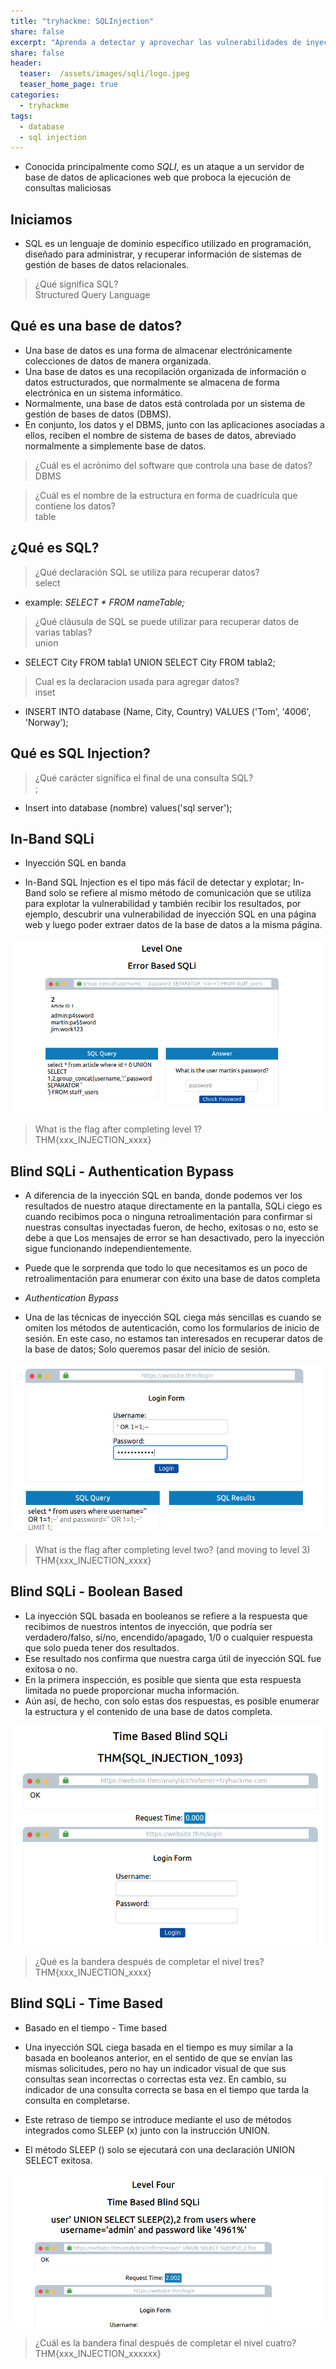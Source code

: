 ```yaml
---
title: "tryhackme: SQLInjection"
share: false
excerpt: "Aprenda a detectar y aprovechar las vulnerabilidades de inyección SQL "
share: false
header:
  teaser:  /assets/images/sqli/logo.jpeg
  teaser_home_page: true
categories:
  - tryhackme
tags:
  - database
  - sql injection
---
```


- Conocida principalmente como *SQLI*, es un ataque a un servidor de base de datos de aplicaciones web que proboca la ejecución
de consultas maliciosas

## Iniciamos

- SQL es un lenguaje de dominio específico utilizado en programación, diseñado para administrar, y recuperar información de 
sistemas de gestión de bases de datos relacionales.

> ¿Qué significa SQL?  
> Structured Query Language

## Qué es una base de datos? 

- Una base de datos es una forma de almacenar electrónicamente colecciones de datos de manera organizada.
- Una base de datos es una recopilación organizada de información o datos estructurados, que normalmente 
se almacena de forma electrónica en un sistema informático. 
- Normalmente, una base de datos está controlada por un sistema de gestión de bases de datos (DBMS). 
- En conjunto, los datos y el DBMS, junto con las aplicaciones asociadas a ellos, reciben el nombre de 
sistema de bases de datos, abreviado normalmente a simplemente base de datos. 

> ¿Cuál es el acrónimo del software que controla una base de datos?  
> DBMS

> ¿Cuál es el nombre de la estructura en forma de cuadrícula que contiene los datos?   
> table

##  ¿Qué es SQL? 

> ¿Qué declaración SQL se utiliza para recuperar datos?  
> select

- example: _SELECT * FROM nameTable;_

> ¿Qué cláusula de SQL se puede utilizar para recuperar datos de varias tablas?  
> union

- SELECT City FROM tabla1 UNION SELECT City FROM tabla2;

> Cual es la declaracion usada para agregar datos?  
> inset

- INSERT INTO database (Name, City, Country) VALUES ('Tom', '4006', 'Norway'); 

## Qué es SQL Injection? 

> ¿Qué carácter significa el final de una consulta SQL?  
> ;

- Insert into database (nombre) values('sql server');

## In-Band SQLi 

- Inyección SQL en banda

- In-Band SQL Injection es el tipo más fácil de detectar y explotar; In-Band solo se refiere al mismo método de comunicación que se utiliza para explotar la vulnerabilidad y también recibir los resultados, por ejemplo, descubrir una vulnerabilidad de inyección SQL en una página web y luego poder extraer datos de la base de datos a la misma página. 

![sqli band](/assets/images/sqli/one.png)

> What is the flag after completing level 1?  
> THM{xxx_INJECTION_xxxx}

## Blind SQLi - Authentication Bypass 

- A diferencia de la inyección SQL en banda, donde podemos ver los resultados de nuestro ataque directamente en la pantalla, SQLi ciego es cuando recibimos poca o ninguna retroalimentación para confirmar si nuestras consultas inyectadas fueron, de hecho, exitosas o no, esto se debe a que Los mensajes de error se han desactivado, pero la inyección sigue funcionando independientemente.
- Puede que le sorprenda que todo lo que necesitamos es un poco de retroalimentación para enumerar con éxito una base de datos completa

- *Authentication Bypass*

- Una de las técnicas de inyección SQL ciega más sencillas es cuando se omiten los métodos de autenticación, como los formularios de inicio de sesión. En este caso, no estamos tan interesados en recuperar datos de la base de datos; Solo queremos pasar del inicio de sesión. 

![sqli bypass](/assets/images/sqli/two.png)

> What is the flag after completing level two? (and moving to level 3)  
> THM{xxx_INJECTION_xxxx}

## Blind SQLi - Boolean Based 

- La inyección SQL basada en booleanos se refiere a la respuesta que recibimos de nuestros intentos de inyección, que podría ser verdadero/falso, sí/no, encendido/apagado, 1/0 o cualquier respuesta que solo pueda tener dos resultados. 
- Ese resultado nos confirma que nuestra carga útil de inyección SQL fue exitosa o no. 
- En la primera inspección, es posible que sienta que esta respuesta limitada no puede proporcionar mucha información. 
- Aún así, de hecho, con solo estas dos respuestas, es posible enumerar la estructura y el contenido de una base de datos completa. 

![tres](/assets/images/sqli/tree.png)

> ¿Qué es la bandera después de completar el nivel tres?   
> THM{xxx_INJECTION_xxxx}

## Blind SQLi - Time Based 

- Basado en el tiempo - Time based

- Una inyección SQL ciega basada en el tiempo es muy similar a la basada en booleanos anterior, en el sentido de que se envían las mismas solicitudes, pero no hay un indicador visual de que sus consultas sean incorrectas o correctas esta vez. En cambio, su indicador de una consulta correcta se basa en el tiempo que tarda la consulta en completarse. 
- Este retraso de tiempo se introduce mediante el uso de métodos integrados como SLEEP (x) junto con la instrucción UNION. 
- El método SLEEP () solo se ejecutará con una declaración UNION SELECT exitosa. 

![cuarta](/assets/images/sqli/four.png)

> ¿Cuál es la bandera final después de completar el nivel cuatro?  
> THM{xxx_INJECTION_xxxxxx}
